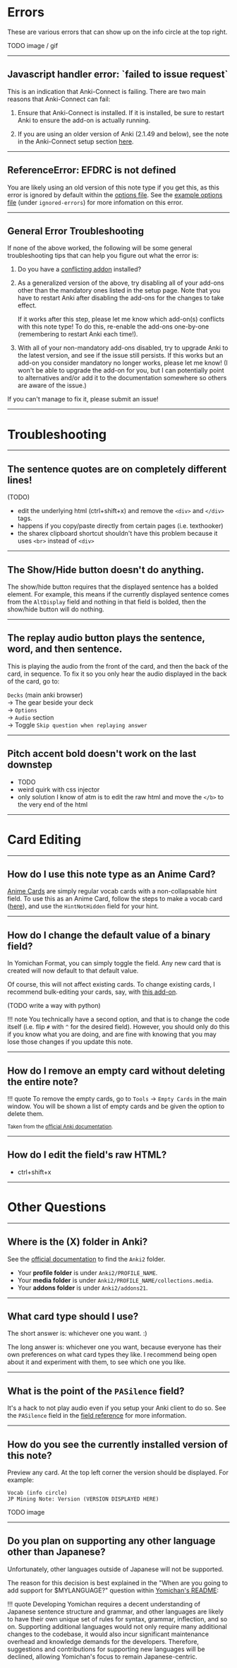 <!--
TODO reword this maybe?

Remember that all cards are fully customizable!
You are absolutely free to tear the code apart and make these card formats your own.
-->



<!--
# How do I get rid of all of this pitch accent info?
See [here](usage#wait-i-dont-want-to-test-pitch-accent).
-->


# Errors
These are various errors that can show up on the info circle at the top right.

TODO image / gif

---



## Javascript handler error: \`failed to issue request\`
This is an indication that Anki-Connect is failing.
There are two main reasons that Anki-Connect can fail:

1. Ensure that Anki-Connect is installed. If it is installed, be sure to restart Anki
    to ensure the add-on is actually running.

2. If you are using an older version of Anki (2.1.49 and below),
    see the note in the Anki-Connect setup section
    [here](setup.md#anki-connect).

---


## ReferenceError: EFDRC is not defined
You are likely using an old version of this note type
if you get this, as this error is ignored by default within the
[options file](runtimeoptions.md).
See the
[example options file](https://github.com/Aquafina-water-bottle/jp-mining-note/blob/master/media/_jpmn-options.js)
(under `ignored-errors`) for more infomation on this error.

---


## General Error Troubleshooting

If none of the above worked, the following will be some general troubleshooting tips
that can help you figure out what the error is:

1. Do you have a [conflicting addon](setup.md#conflicting-add-ons) installed?

1. As a generalized version of the above,
    try disabling all of your add-ons other than the mandatory ones listed in the setup page.
    Note that you have to restart Anki after disabling the add-ons for the changes to take effect.

    If it works after this step, please let me know which add-on(s) conflicts with this note type!
    To do this, re-enable the add-ons one-by-one (remembering to restart Anki each time!).

1. With all of your non-mandatory add-ons disabled, try to upgrade Anki to the latest version,
    and see if the issue still persists.
    If this works but an add-on you consider mandatory no longer works, please let me know!
    (I won't be able to upgrade the add-on for you, but I can potentially point to alternatives
    and/or add it to the documentation somewhere so others are aware of the issue.)

<!--
- TODO expand list in the future
-->

If you can't manage to fix it, please submit an issue!

---




# Troubleshooting

---


## The sentence quotes are on completely different lines!
<!--
If your card looks like this:
--->

(TODO)

- edit the underlying html (ctrl+shift+x) and remove the `<div>` and `</div>` tags.
- happens if you copy/paste directly from certain pages (i.e. texthooker)
- the sharex clipboard shortcut shouldn't have this problem because it uses `<br>` instead of `<div>`

---


## The Show/Hide button doesn't do anything.
The show/hide button requires that the displayed sentence has a bolded element.
For example, this means if the currently displayed sentence comes from the `AltDisplay`
field and nothing in that field is bolded, then the show/hide button will do nothing.

---


## The replay audio button plays the sentence, word, and then sentence.
This is playing the audio from the front of the card,
and then the back of the card, in sequence.
To fix it so you only hear the audio displayed in the back of the card,
go to:

`Decks` (main anki browser) <br>
→  The gear beside your deck <br>
→  `Options` <br>
→  `Audio` section <br>
→  Toggle `Skip question when replaying answer`

<!--
This is a bug related to the above.
Unfortunately, I can't find another way to selectively suppress audio from playing,
so the bug is here to stay until a better solution is found.
-->

---


## Pitch accent bold doesn't work on the last downstep
- TODO
- weird quirk with css injector
- only solution I know of atm is to edit the raw html and move the `</b>` to the very end of the html

---



# Card Editing

---


## How do I use this note type as an Anime Card?
[Anime Cards](https://animecards.site/ankicards/#anime-cardsword-context-cards)
are simply regular vocab cards with a non-collapsable hint field.
To use this as an Anime Card, follow the steps to make a vocab card ([here](cardtypes#vocab-card)),
and use the `HintNotHidden` field for your hint.

---



## How do I change the default value of a binary field?
In Yomichan Format, you can simply toggle the field.
Any new card that is created will now default to that default value.

Of course, this will not affect existing cards.
To change existing cards, I recommend bulk-editing your cards,
say, with [this add-on](https://ankiweb.net/shared/info/291119185).


(TODO write a way with python)


!!! note
    You technically have a second option, and that is to change the code itself
    (i.e. flip `#` with `^` for the desired field).
    However, you should only do this if you know what you are doing,
    and are fine with knowing that you may lose those changes
    if you update this note.


---


## How do I remove an empty card without deleting the entire note?
!!! quote
    To remove the empty cards, go to `Tools` →  `Empty Cards` in the main window.
    You will be shown a list of empty cards and be given the option to delete them.

<sup>Taken from the
[official Anki documentation](https://docs.ankiweb.net/templates/generation.html#card-generation--deletion).
</sup>

---


## How do I edit the field's raw HTML?
- ctrl+shift+x

---


# Other Questions

---



## Where is the (X) folder in Anki?
See the [official documentation](https://docs.ankiweb.net/files.html#file-locations)
to find the `Anki2` folder.

* Your **profile folder** is under `Anki2/PROFILE_NAME`.
* Your **media folder** is under `Anki2/PROFILE_NAME/collections.media`.
* Your **addons folder** is under `Anki2/addons21`.


---

## What card type should I use?
The short answer is: whichever one you want. :)

The long answer is: whichever one you want,
because everyone has their own preferences on what card types they like.
I recommend being open about it and experiment with them, to see which one you like.


---



## What is the point of the `PASilence` field?
It's a hack to not play audio even if you setup your Anki client to do so.
See the `PASilence` field in the [field reference](usage#anki-field-reference) for more information.

---


## How do you see the currently installed version of this note?
Preview any card. At the top left corner the version should be displayed.
For example:

```
Vocab (info circle)
JP Mining Note: Version (VERSION DISPLAYED HERE)
```

TODO image

---

## Do you plan on supporting any other language other than Japanese?
Unfortunately, other languages outside of Japanese will not be supported.

The reason for this decision is best explained in the
"When are you going to add support for $MYLANGUAGE?" question
within [Yomichan's README](https://github.com/FooSoft/yomichan#frequently-asked-questions):

!!! quote
    Developing Yomichan requires a decent understanding of Japanese sentence structure and grammar, and other languages are likely to have their own unique set of rules for syntax, grammar, inflection, and so on. Supporting additional languages would not only require many additional changes to the codebase, it would also incur significant maintenance overhead and knowledge demands for the developers. Therefore, suggestions and contributions for supporting new languages will be declined, allowing Yomichan's focus to remain Japanese-centric.





